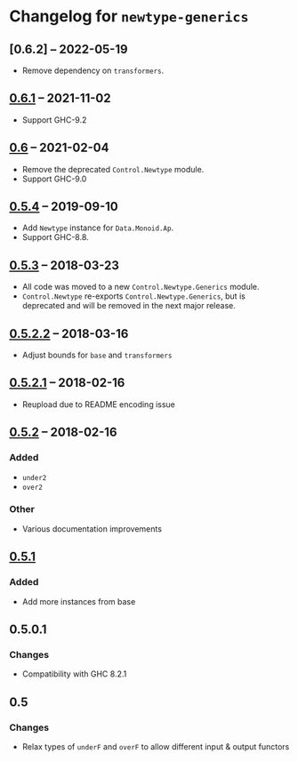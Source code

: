 # Changelog for `newtype-generics`

## [0.6.2] – 2022-05-19
- Remove dependency on `transformers`.

## [0.6.1] – 2021-11-02
- Support GHC-9.2

## [0.6] – 2021-02-04
- Remove the deprecated `Control.Newtype` module.
- Support GHC-9.0

## [0.5.4] – 2019-09-10
- Add `Newtype` instance for `Data.Monoid.Ap`.
- Support GHC-8.8.

## [0.5.3] – 2018-03-23
- All code was moved to a new `Control.Newtype.Generics` module.
- `Control.Newtype` re-exports `Control.Newtype.Generics`, but is deprecated
  and will be removed in the next major release.

## [0.5.2.2] – 2018-03-16
- Adjust bounds for `base` and `transformers`

## [0.5.2.1] – 2018-02-16
- Reupload due to README encoding issue

## [0.5.2] – 2018-02-16
### Added
- `under2`
- `over2`

### Other
- Various documentation improvements

## [0.5.1]
### Added
- Add more instances from base

## 0.5.0.1
### Changes
- Compatibility with GHC 8.2.1

## 0.5
### Changes
- Relax types of `underF` and `overF` to allow different input & output functors


[Unreleased]: https://github.com/sjakobi/newtype-generics/compare/v0.6...HEAD
[0.6.1]: https://github.com/sjakobi/newtype-generics/compare/v0.6...v0.6.1
[0.6]: https://github.com/sjakobi/newtype-generics/compare/v0.5.4...v0.6
[0.5.4]: https://github.com/sjakobi/newtype-generics/compare/v0.5.3...v0.5.4
[0.5.3]: https://github.com/sjakobi/newtype-generics/compare/v0.5.2.2...v0.5.3
[0.5.2.2]: https://github.com/sjakobi/newtype-generics/compare/v0.5.2.1...v0.5.2.2
[0.5.2.1]: https://github.com/sjakobi/newtype-generics/compare/v0.5.2...v0.5.2.1
[0.5.2]: https://github.com/sjakobi/newtype-generics/compare/v0.5.1...v0.5.2
[0.5.1]: https://github.com/sjakobi/newtype-generics/compare/v0.5.0.1...v0.5.1
